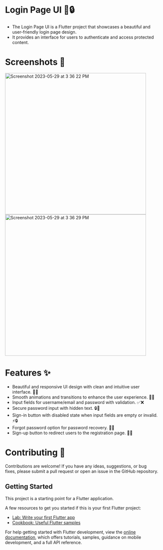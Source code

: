 # Login Page UI 👤🔒

- The Login Page UI is a Flutter project that showcases a beautiful and user-friendly login page design. 
- It provides an interface for users to authenticate and access protected content.

# Screenshots 📸
<img width="463" alt="Screenshot 2023-05-29 at 3 36 22 PM" src="https://github.com/Anm0lGrewal/login-ui-flutter/assets/93851911/5d6cd45f-b845-42bd-9ac8-bd860316e0d2">
<img width="463" alt="Screenshot 2023-05-29 at 3 36 29 PM" src="https://github.com/Anm0lGrewal/login-ui-flutter/assets/93851911/e897afe5-d97b-4e10-a917-ca5a8616d040">




# Features ✨ 
- Beautiful and responsive UI design with clean and intuitive user interface. 💎✨
- Smooth animations and transitions to enhance the user experience. 🎯🌈
- Input fields for username/email and password with validation. ✅❌
- Secure password input with hidden text. 🔒🙈
- Sign-in button with disabled state when input fields are empty or invalid. ⚡🔒
- Forgot password option for password recovery. 📧🔑
- Sign-up button to redirect users to the registration page. 📝🔏

# Contributing 📝
Contributions are welcome! If you have any ideas, suggestions, or bug fixes, please submit a pull request 
or open an issue in the GitHub repository.

## Getting Started
This project is a starting point for a Flutter application.

A few resources to get you started if this is your first Flutter project:

- [Lab: Write your first Flutter app](https://docs.flutter.dev/get-started/codelab)
- [Cookbook: Useful Flutter samples](https://docs.flutter.dev/cookbook)

For help getting started with Flutter development, view the
[online documentation](https://docs.flutter.dev/), which offers tutorials,
samples, guidance on mobile development, and a full API reference.
